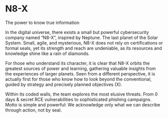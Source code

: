 N8-X
======

The power to know true information

In the digital universe, there exists a small but powerful cybersecurity company named “N8-X”, inspired by Neptune. The last planet of the Solar System. Small, agile, and mysterious, N8-X does not rely on certifications or formal seals, yet its strength and reach are undeniable, as its resources and knowledge shine like a rain of diamonds.

For those who understand its character, it is clear that N8-X orbits the greatest sources of power and learning, gathering valuable insights from the experiences of larger planets. Seen from a different perspective, it is actually first for those who know how to look beyond the conventional, guided by strategy and precisely planned objectives (X).

Within its coded walls, the team explores the most elusive threats. From 0 days & secret RCE vulnerabilities to sophisticated phishing campaigns. Motto is simple and powerful: We acknowledge only what we can describe through action, not by seal.